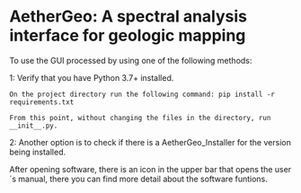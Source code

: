 # AetherGeo: A spectral analysis interface for geologic mapping

To use the GUI processed by using one of the following methods: 

1: 
    Verify that you have Python 3.7+ installed.

    On the project directory run the following command: pip install -r requirements.txt

    From this point, without changing the files in the directory, run __init__.py. 

2: 
    Another option is to check if there is a AetherGeo_Installer for the version being installed. 

After opening software, there is an icon in the upper bar that opens the user´s manual, there you can find more detail about the software funtions. 